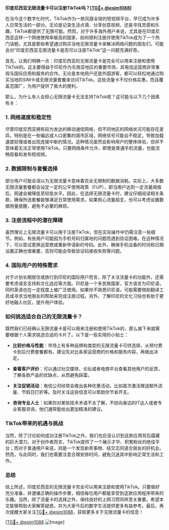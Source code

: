 **印度尼西亚无限流量卡可以注册TikTok吗？[[TG💪+ @esim1088](https://t.me/s/esim1088)]**

在当今这个数字化时代，TikTok作为一款风靡全球的短视频平台，早已成为许多人日常生活的一部分。无论是记录生活点滴、分享创意视频，还是寻找灵感和乐趣，TikTok都提供了无限可能。然而，对于许多海外用户来说，尤其是在印度尼西亚这样一个网络使用率极高的国家，如何顺利注册并使用TikTok成为了一个热门话题。尤其是那些希望通过购买当地无限流量卡来解决网络问题的朋友们，可能会对“印度尼西亚无限流量卡是否可以注册TikTok”这一问题充满好奇。

首先，让我们明确一点：印度尼西亚的无限流量卡是完全可以用来注册和使用TikTok的。这主要得益于印尼作为东南亚地区的重要市场，其电信运营商非常重视与国际应用和服务的合作。无论是本地用户还是外国游客，都可以轻松地通过购买当地的SIM卡或无限流量套餐来访问TikTok。这些流量卡不仅价格实惠，而且覆盖范围广，为用户提供了极大的便利。

那么，为什么有人会担心无限流量卡无法支持TikTok呢？这可能与以下几个因素有关：

### 1. **网络速度和稳定性**
尽管印度尼西亚拥有较为发达的移动通信网络，但不同地区的网络状况可能存在差异。特别是在一些偏远或人口密集的城市区域，网络信号可能会不稳定，导致加载速度较慢或者出现连接中断的情况。这种情况虽然会影响用户的整体体验，但并不意味着无法正常使用TikTok。只要网络条件允许，即使是普通手机流量，也能流畅观看和发布短视频。

### 2. **数据限制与套餐选择**
部分用户可能会误以为无限流量卡意味着完全无限制的数据消耗。实际上，大多数无限流量套餐都会设定一定的公平使用政策（FUP），即当用户达到一定流量阈值后，网速会被降低至较低水平。因此，在选择无限流量卡时，建议仔细阅读相关条款，确保所选套餐能够满足日常使用需求。如果担心流量超支，也可以考虑设置数据用量提醒，避免不必要的麻烦。

### 3. **注册流程中的潜在障碍**
虽然理论上无限流量卡可以用于注册TikTok，但在实际操作中仍需注意一些细节。例如，有些用户可能因为手机号码归属地的问题而遇到验证困难。在这种情况下，可以尝试更换运营商或重新申请新的号码。此外，确保手机设备的时间和日期设置正确也很重要，否则可能会导致验证码接收失败等问题。

### 4. **国际用户的特殊需求**
对于计划长期居住或旅行到印尼的国际用户而言，除了关注流量卡的功能外，还需要考虑语言支持和文化适应等方面。印尼是一个多民族国家，官方语言为印尼语，同时英语也在一定程度上被广泛使用。如果你不熟悉印尼语，可能需要借助翻译工具或寻求当地朋友的帮助来完成注册过程。另外，了解印尼的文化习俗也有助于更好地融入社区，提升用户体验。

### 如何挑选适合自己的无限流量卡？
既然我们已经确认无限流量卡是可以用来注册和使用TikTok的，那么接下来就需要根据个人需求挑选合适的卡片了。以下是一些实用的小贴士：

- **比较价格与性能**：市场上有多种品牌和类型的无限流量卡可供选择，从预付费卡到后付费套餐都有。建议先对比各家运营商的价格和服务内容，再做出决定。
  
- **查看客户评价**：可以通过社交媒体、论坛或者电商平台查看其他用户的反馈，了解各款产品的优缺点，从而避免踩雷。

- **关注促销活动**：电信公司经常会推出各种优惠活动，比如首次激活赠送额外流量、节假日打折等。及时关注这些信息可以帮助你节省开支。

- **咨询专业人士**：如果你对某些技术术语不太了解，不妨向身边的IT达人或者专业客服咨询，他们通常能给出更加精准的建议。

### TikTok带来的机遇与挑战

当然，除了讨论如何成功注册TikTok之外，我们也应该认识到这款应用背后蕴藏的巨大潜力。对于创作者而言，TikTok提供了一个展示才华、积累粉丝的绝佳平台；而对于普通用户来说，则是一个发现新奇事物、结交志同道合朋友的好机会。然而，与此同时，我们也需要注意合理安排时间，避免沉迷其中影响正常生活和工作。

### 总结

综上所述，印度尼西亚的无限流量卡完全可以用来注册和使用TikTok。只要做好充分准备，并遵循正确的操作步骤，相信每位用户都能享受到这款应用程序带来的乐趣。当然，除了流量卡的选择之外，保持良好的上网习惯同样至关重要。希望本文能够帮助大家解答疑惑，并为大家今后的数字生活提供更多有益参考。最后，再次提醒大家关注[TG💪+ @esim1088](https://t.me/s/esim1088)，获取更多关于无限流量卡的信息！

[[TG💪+ @esim1088](https://t.me/s/esim1088) ![Image](https://i.postimg.cc/4NQfJmqS/Snipaste-2025-05-13-00-14-12.png)]
